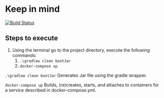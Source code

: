 # Keep in mind

[![Build Status](https://travis-ci.com/JoshuaPuello/keep-in-mind-backend.svg)](https://travis-ci.com/JoshuaPuello/keep-in-mind-backend)

## Steps to execute

1. Using the terminal go to the project directory, execute the following commands:
    1. ```.\gradlew clean bootJar```
    2. ```docker-compose up```
    
```.\gradlew clean bootJar``` Generates Jar file using the gradle wrapper. 

```docker-compose up``` Builds, (re)creates, starts, and attaches to containers for a service described in 
docker-compose.yml.